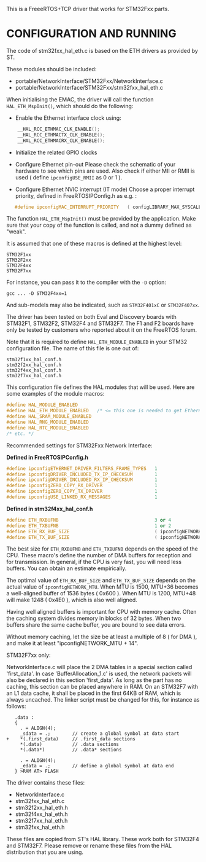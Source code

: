 This is a FreeeRTOS+TCP driver that works for STM32Fxx parts.


CONFIGURATION AND RUNNING
=========================

The code of stm32fxx_hal_eth.c is based on the ETH drivers as provided by ST.

These modules should be included:
- portable/NetworkInterface/STM32Fxx/NetworkInterface.c
- portable/NetworkInterface/STM32Fxx/stm32fxx_hal_eth.c

When initialising the EMAC, the driver will call the function `HAL_ETH_MspInit()`, which should do the following:

- Enable the Ethernet interface clock using:
```cpp
    __HAL_RCC_ETHMAC_CLK_ENABLE();
    __HAL_RCC_ETHMACTX_CLK_ENABLE();
    __HAL_RCC_ETHMACRX_CLK_ENABLE();
```

- Initialize the related GPIO clocks

- Configure Ethernet pin-out
    Please check the schematic of your hardware to see which pins are used.
    Also check if either MII or RMII is used ( define `ipconfigUSE_RMII`
    as 0 or 1 ).

- Configure Ethernet NVIC interrupt (IT mode)
    Choose a proper interrupt priority, defined in FreeRTOSIPConfig.h as e.g. :

```cpp
   #define ipconfigMAC_INTERRUPT_PRIORITY	( configLIBRARY_MAX_SYSCALL_INTERRUPT_PRIORITY )
```

The function `HAL_ETH_MspInit()` must be provided by the application. Make sure that your copy of the function is called,
and not a dummy defined as "weak".

It is assumed that one of these macros is defined at the highest level:

    STM32F1xx
    STM32F2xx
    STM32F4xx
    STM32F7xx

For instance, you can pass it to the compiler with the `-D` option:

    gcc ... -D STM32F4xx=1

And sub-models may also be indicated, such as `STM32F401xC` or `STM32F407xx`.

The driver has been tested on both Eval and Discovery boards with STM32F1, STM32F2, STM32F4 and STM32F7. The F1 and F2 boards
have only be tested by customers who reported about it on the FreeRTOS forum.

Note that it is required to define `HAL_ETH_MODULE_ENABLED` in your STM32 configuration file. The name of this file is one out
of:

    stm32f1xx_hal_conf.h
    stm32f2xx_hal_conf.h
    stm32f4xx_hal_conf.h
    stm32f7xx_hal_conf.h

This configuration file defines the HAL modules that will be used. Here are some examples of the module macros:
~~~c
#define HAL_MODULE_ENABLED
#define HAL_ETH_MODULE_ENABLED   /* <= this one is needed to get Ethernet. */
#define HAL_SRAM_MODULE_ENABLED
#define HAL_RNG_MODULE_ENABLED
#define HAL_RTC_MODULE_ENABLED
/* etc. */
~~~

Recommended settings for STM32Fxx Network Interface:


**Defined in FreeRTOSIPConfig.h**
```cpp
#define ipconfigETHERNET_DRIVER_FILTERS_FRAME_TYPES   1
#define ipconfigDRIVER_INCLUDED_TX_IP_CHECKSUM        1
#define ipconfigDRIVER_INCLUDED_RX_IP_CHECKSUM        1
#define ipconfigZERO_COPY_RX_DRIVER                   1
#define ipconfigZERO_COPY_TX_DRIVER                   1
#define ipconfigUSE_LINKED_RX_MESSAGES                1
```

**Defined in stm32f4xx_hal_conf.h**
```cpp
#define ETH_RXBUFNB                                   3 or 4
#define ETH_TXBUFNB                                   1 or 2
#define ETH_RX_BUF_SIZE                               ( ipconfigNETWORK_MTU + 36 )
#define ETH_TX_BUF_SIZE                               ( ipconfigNETWORK_MTU + 36 )
```

The best size for `ETH_RXBUFNB` and `ETH_TXBUFNB` depends on the speed of the CPU. These macro's define the number of DMA buffers
for reception and for transmission. In general, if the CPU is very fast, you will need less buffers. You can obtain an estimate
empirically.

The optimal value of `ETH_RX_BUF_SIZE` and `ETH_TX_BUF_SIZE` depends on the actual value of `ipconfigNETWORK_MTU`.
When MTU is 1500, MTU+36 becomes a well-aligned buffer of 1536 bytes ( 0x600 ).
When MTU is 1200, MTU+48 will make 1248 ( 0x4E0 ), which is also well aligned.

Having well aligned buffers is important for CPU with memory cache. Often the caching system divides memory in blocks of 32 bytes.
When two buffers share the same cache buffer, you are bound to see data errors.

Without memory caching, let the size be at least a multiple of 8 ( for DMA ), and make it at least "ipconfigNETWORK_MTU + 14".

STM32F7xx only:

NetworkInterface.c will place the 2 DMA tables in a special section called 'first_data'.
In case 'BufferAllocation_1.c' is used, the network packets will also be declared in this section 'first_data'.
As long as the part has no caching, this section can be placed anywhere in RAM.
On an STM32F7 with an L1 data cache, it shall be placed in the first 64KB of RAM, which is always uncached.
The linker script must be changed for this, for instance as follows:

```assembly
   .data :
   {
     . = ALIGN(4);
     _sdata = .;        // create a global symbol at data start
+    *(.first_data)     // .first_data sections
     *(.data)           // .data sections
     *(.data*)          // .data* sections

     . = ALIGN(4);
     _edata = .;        // define a global symbol at data end
   } >RAM AT> FLASH
```

The driver contains these files:
- NetworkInterface.c
- stm32fxx_hal_eth.c
- stm32f2xx_hal_eth.h
- stm32f4xx_hal_eth.h
- stm32f7xx_hal_eth.h
- stm32fxx_hal_eth.h

These files are copied from ST's HAL library. These work both for STM32F4 and STM32F7.
Please remove or rename these files from the HAL distribution that you are using.

